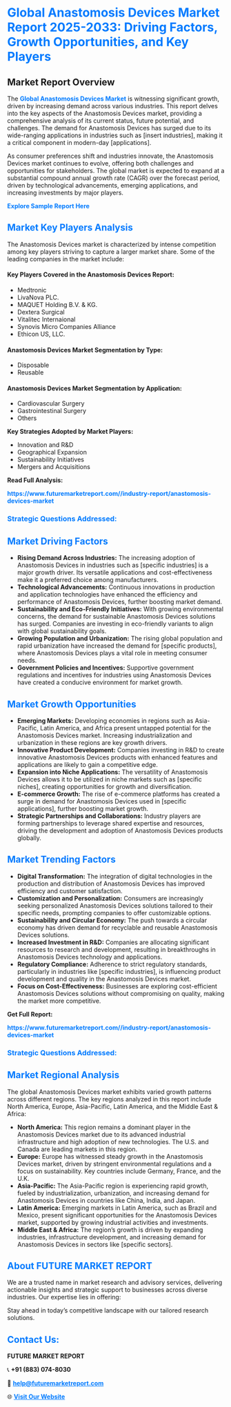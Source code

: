 <h1 style="color: #007BFF;">Global Anastomosis Devices Market Report 2025-2033: Driving Factors, Growth Opportunities, and Key Players</h1>

<section id="overview">
<h2>Market Report Overview</h2>
<p>The <a href="https://www.futuremarketreport.com//industry-report/anastomosis-devices-market" style="color: #007BFF; text-decoration: none;"><strong>Global Anastomosis Devices Market</strong></a> is witnessing significant growth, driven by increasing demand across various industries. This report delves into the key aspects of the Anastomosis Devices market, providing a comprehensive analysis of its current status, future potential, and challenges. The demand for Anastomosis Devices has surged due to its wide-ranging applications in industries such as [insert industries], making it a critical component in modern-day [applications].</p>
<p>As consumer preferences shift and industries innovate, the Anastomosis Devices market continues to evolve, offering both challenges and opportunities for stakeholders. The global market is expected to expand at a substantial compound annual growth rate (CAGR) over the forecast period, driven by technological advancements, emerging applications, and increasing investments by major players.</p>
</section>

<section id="overview">
<p><a href="https://www.futuremarketreport.com//request-sample/reportId=63142" style="color: #007BFF; text-decoration: none;"><strong>Explore Sample Report Here</strong></a></p>
</section>

<section id="key-players">
<h2 style="color: #007BFF;">Market Key Players Analysis</h2>
<p>The Anastomosis Devices market is characterized by intense competition among key players striving to capture a larger market share. Some of the leading companies in the market include:</p>
<h4>Key Players Covered in the Anastomosis Devices Report:</h4>
<ul><li>Medtronic</li><li>LivaNova PLC.</li><li>MAQUET Holding B.V. &amp; KG.</li><li>Dextera Surgical</li><li>Vitalitec Internaional</li><li>Synovis Micro Companies Alliance</li><li>Ethicon US, LLC.</li></ul>
<h4>Anastomosis Devices Market Segmentation by Type:</h4>
<ul><li>Disposable</li><li>Reusable</li></ul>

<h4>Anastomosis Devices Market Segmentation by Application:</h4>
<ul><li>Cardiovascular Surgery</li><li>Gastrointestinal Surgery</li><li>Others</li></ul>
<p><strong>Key Strategies Adopted by Market Players:</strong></p>
<ul>
<li>Innovation and R&D</li>
<li>Geographical Expansion</li>
<li>Sustainability Initiatives</li>
<li>Mergers and Acquisitions</li>
</ul>
</section>

<section>
<p><strong>Read Full Analysis: </strong></p><a href="https://www.futuremarketreport.com//industry-report/anastomosis-devices-market" style="color: #007BFF; text-decoration: none;"><strong>https://www.futuremarketreport.com//industry-report/anastomosis-devices-market</strong></a>
<h3 style="color: #007BFF;">Strategic Questions Addressed:</h3>
</section>

<section id="driving-factors">
<h2 style="color: #007BFF;">Market Driving Factors</h2>
<ul>
<li><strong>Rising Demand Across Industries:</strong> The increasing adoption of Anastomosis Devices in industries such as [specific industries] is a major growth driver. Its versatile applications and cost-effectiveness make it a preferred choice among manufacturers.</li>
<li><strong>Technological Advancements:</strong> Continuous innovations in production and application technologies have enhanced the efficiency and performance of Anastomosis Devices, further boosting market demand.</li>
<li><strong>Sustainability and Eco-Friendly Initiatives:</strong> With growing environmental concerns, the demand for sustainable Anastomosis Devices solutions has surged. Companies are investing in eco-friendly variants to align with global sustainability goals.</li>
<li><strong>Growing Population and Urbanization:</strong> The rising global population and rapid urbanization have increased the demand for [specific products], where Anastomosis Devices plays a vital role in meeting consumer needs.</li>
<li><strong>Government Policies and Incentives:</strong> Supportive government regulations and incentives for industries using Anastomosis Devices have created a conducive environment for market growth.</li>
</ul>
</section>

<section id="growth-opportunities">
<h2 style="color: #007BFF;">Market Growth Opportunities</h2>
<ul>
<li><strong>Emerging Markets:</strong> Developing economies in regions such as Asia-Pacific, Latin America, and Africa present untapped potential for the Anastomosis Devices market. Increasing industrialization and urbanization in these regions are key growth drivers.</li>
<li><strong>Innovative Product Development:</strong> Companies investing in R&D to create innovative Anastomosis Devices products with enhanced features and applications are likely to gain a competitive edge.</li>
<li><strong>Expansion into Niche Applications:</strong> The versatility of Anastomosis Devices allows it to be utilized in niche markets such as [specific niches], creating opportunities for growth and diversification.</li>
<li><strong>E-commerce Growth:</strong> The rise of e-commerce platforms has created a surge in demand for Anastomosis Devices used in [specific applications], further boosting market growth.</li>
<li><strong>Strategic Partnerships and Collaborations:</strong> Industry players are forming partnerships to leverage shared expertise and resources, driving the development and adoption of Anastomosis Devices products globally.</li>
</ul>
</section>

<section id="trending-factors">
<h2 style="color: #007BFF;">Market Trending Factors</h2>
<ul>
<li><strong>Digital Transformation:</strong> The integration of digital technologies in the production and distribution of Anastomosis Devices has improved efficiency and customer satisfaction.</li>
<li><strong>Customization and Personalization:</strong> Consumers are increasingly seeking personalized Anastomosis Devices solutions tailored to their specific needs, prompting companies to offer customizable options.</li>
<li><strong>Sustainability and Circular Economy:</strong> The push towards a circular economy has driven demand for recyclable and reusable Anastomosis Devices solutions.</li>
<li><strong>Increased Investment in R&D:</strong> Companies are allocating significant resources to research and development, resulting in breakthroughs in Anastomosis Devices technology and applications.</li>
<li><strong>Regulatory Compliance:</strong> Adherence to strict regulatory standards, particularly in industries like [specific industries], is influencing product development and quality in the Anastomosis Devices market.</li>
<li><strong>Focus on Cost-Effectiveness:</strong> Businesses are exploring cost-efficient Anastomosis Devices solutions without compromising on quality, making the market more competitive.</li>
</ul>
</section>

<section>
<p><strong>Get Full Report: </strong></p><a href="https://www.futuremarketreport.com//industry-report/anastomosis-devices-market" style="color: #007BFF; text-decoration: none;"><strong>https://www.futuremarketreport.com//industry-report/anastomosis-devices-market</strong></a>
<h3 style="color: #007BFF;">Strategic Questions Addressed:</h3>
</section>


<section id="regional-analysis">
<h2 style="color: #007BFF;">Market Regional Analysis</h2>
<p>The global Anastomosis Devices market exhibits varied growth patterns across different regions. The key regions analyzed in this report include North America, Europe, Asia-Pacific, Latin America, and the Middle East & Africa:</p>
<ul>
<li><strong>North America:</strong> This region remains a dominant player in the Anastomosis Devices market due to its advanced industrial infrastructure and high adoption of new technologies. The U.S. and Canada are leading markets in this region.</li>
<li><strong>Europe:</strong> Europe has witnessed steady growth in the Anastomosis Devices market, driven by stringent environmental regulations and a focus on sustainability. Key countries include Germany, France, and the U.K.</li>
<li><strong>Asia-Pacific:</strong> The Asia-Pacific region is experiencing rapid growth, fueled by industrialization, urbanization, and increasing demand for Anastomosis Devices in countries like China, India, and Japan.</li>
<li><strong>Latin America:</strong> Emerging markets in Latin America, such as Brazil and Mexico, present significant opportunities for the Anastomosis Devices market, supported by growing industrial activities and investments.</li>
<li><strong>Middle East & Africa:</strong> The region’s growth is driven by expanding industries, infrastructure development, and increasing demand for Anastomosis Devices in sectors like [specific sectors].</li>
</ul>
</section>

<footer>
<h2 style="color: #007BFF;">About FUTURE MARKET REPORT</h2>
<p>We are a trusted name in market research and advisory services, delivering actionable insights and strategic support to businesses across diverse industries. Our expertise lies in offering:</p>

<p>Stay ahead in today’s competitive landscape with our tailored research solutions.</p>

<h2 style="color: #007BFF;">Contact Us:</h2>
<p><strong>FUTURE MARKET REPORT</strong></p>
<p>📞 <strong>+91 (883) 074-8030</strong></p>
<p>📧 <strong><a href="mailto:help@futuremarketreport.com" style="color: #007BFF;">help@futuremarketreport.com</a></strong></p>
<p>🌐 <strong><a href="https://www.futuremarketreport.com/" style="color: #007BFF;">Visit Our Website</a></strong></p>
</footer>